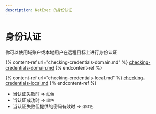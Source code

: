 ```yaml
---
description: NetExec 的身份认证
---
```


# 身份认证

你可以使用域账户或本地用户在远程目标上进行身份认证

{% content-ref url="checking-credentials-domain.md" %}
[checking-credentials-domain.md](checking-credentials-domain.md)
{% endcontent-ref %}

{% content-ref url="checking-credentials-local.md" %}
[checking-credentials-local.md](checking-credentials-local.md)
{% endcontent-ref %}

* 当认证失败时 => `红色`
* 当认证成功时 => `绿色`
* 当认证失败但提供的密码有效时 => `洋红色`
